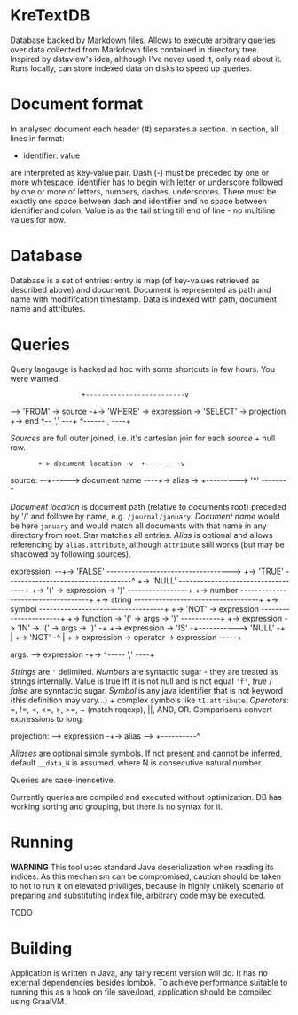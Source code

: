KreTextDB
=========

Database backed by Markdown files. Allows to execute arbitrary queries over data collected from Markdown files
contained in directory tree. Inspired by dataview's idea, although I've never used it, only read about it.
Runs locally, can store indexed data on disks to speed up queries.

# Document format

In analysed document each header (#) separates a section. In section, all lines in format:

   - identifier: value

are interpreted as key-value pair. Dash (-) must be preceded by one or more whitespace, identifier
has to begin with letter or underscore followed by one or more of letters, numbers, dashes, underscores.
There must be exactly one space between dash and identifier and no space between identifier and colon.
Value is as the tail string till end of line - no multiline values for now.

# Database

Database is a set of entries: entry is map (of key-values retrieved as described above) and document.
Document is represented as path and name with modififcation timestamp. Data is indexed with path, document 
name and attributes.

# Queries

Query langauge is hacked ad hoc with some shortcuts in few hours. You were warned.

                      +-------------------------v
--> 'FROM' -> source -+-> 'WHERE' -> expression -> 'SELECT' -> projection +-> end
           ^-- ',' ---+                                     ^------ , ----+

_Sources_ are full outer joined, i.e. it's cartesian join for each _source_ + null row.

           +-> document location -v  +---------v
source:  --+-----> document name ----+-> alias -> 
           +---------> '*' -------^

_Document location_ is document path (relative to documents root) preceded by '/' and followe by name, 
e.g. `/journal/january`. _Document name_ would be here `january` and would match all documents with
that name in any directory from root. Star matches all entries. _Alias_ is optional and allows
referencing by `alias.attribute`, although `attribute` still works (but may be shadowed by following
sources).

expression: --+-> 'FALSE' ----------------------------------->
              +-> 'TRUE' -----------------------------------^
              +-> 'NULL' -----------------------------------+
              +-> '(' -> expression -> ')' -----------------+
              +-> number -----------------------------------+
              +-> string -----------------------------------+
              +-> symbol -----------------------------------+
              +-> 'NOT' -> expression ----------------------+
              +-> function -> '(' -> args -> ')' -----------+
              +-> expression -> 'IN' -> '(' -> args -> ')' -+
              +-> expression -> 'IS' -+-----------> 'NULL' -+
              |                       +-> 'NOT' -^          |
              +-> expression -> operator -> expression -----+

args: --> expression -+->
       ^----- ',' ----+

_Strings_ are `'` delimited. _Numbers_ are syntactic sugar - they are treated as strings internally.
Value is true iff it is not null and is not equal `'f'`, _true_ / _false_ are synntactic sugar.
_Symbol_ is any java identifier that is not keyword (this definition may vary...) + complex symbols
like `t1.attribute`. _Operators_: =, !=, <, <=, >, >=, ~ (match reqexp), ||, AND, OR. Comparisons
convert expressions to long.

projection: --> expression -+-> alias -->
                            +----------^

_Aliases_ are optional simple symbols. If not present and cannot be inferred, default `__data_N` is assumed, 
where N is consecutive natural number.

Queries are case-inensetive.

Currently queries are compiled and executed without optimization. DB has working sorting and 
grouping, but there is no syntax for it.

# Running

**WARNING** This tool uses standard Java deserialization when reading its indices. As this mechanism can be compromised, caution should be taken
to not to run it on elevated priviliges, because in highly unlikely scenario of preparing and substituting index file, arbitrary code may be 
executed.

TODO


# Building

Application is written in Java, any fairy recent version will do. It has no external dependencies besides
lombok. To achieve performance suitable to running this as a hook on file save/load, application should
be compiled using GraalVM.
